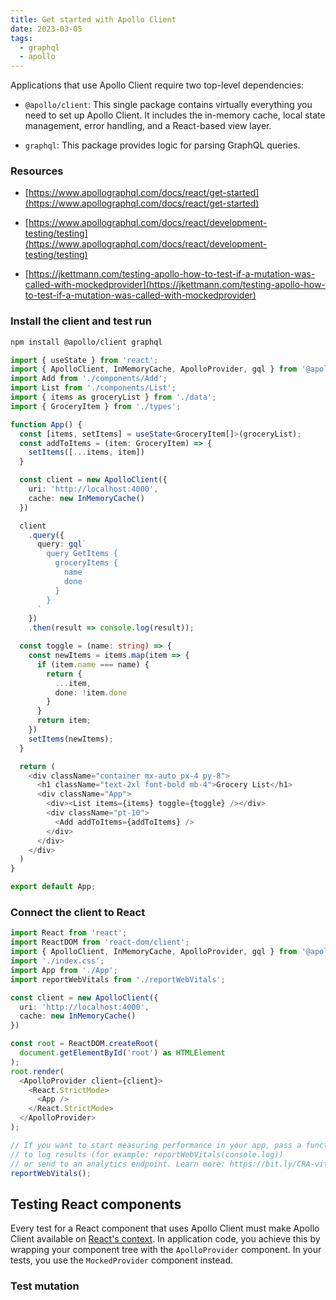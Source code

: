 ```yaml
---
title: Get started with Apollo Client
date: 2023-03-05
tags:
  - graphql
  - apollo
---
```


Applications that use Apollo Client require two top-level dependencies:

- `@apollo/client`: This single package contains virtually everything you need to set up Apollo Client. It includes the in-memory cache, local state management, error handling, and a React-based view layer.

- `graphql`: This package provides logic for parsing GraphQL queries.

### Resources

- [https://www.apollographql.com/docs/react/get-started](https://www.apollographql.com/docs/react/get-started)

- [https://www.apollographql.com/docs/react/development-testing/testing](https://www.apollographql.com/docs/react/development-testing/testing)

- [https://jkettmann.com/testing-apollo-how-to-test-if-a-mutation-was-called-with-mockedprovider](https://jkettmann.com/testing-apollo-how-to-test-if-a-mutation-was-called-with-mockedprovider)

### Install the client and test run

```bash
npm install @apollo/client graphql
```

```typescript
import { useState } from 'react';
import { ApolloClient, InMemoryCache, ApolloProvider, gql } from '@apollo/client'
import Add from './components/Add';
import List from './components/List';
import { items as groceryList } from './data';
import { GroceryItem } from './types';

function App() {
  const [items, setItems] = useState<GroceryItem[]>(groceryList);
  const addToItems = (item: GroceryItem) => {
    setItems([...items, item])
  }

  const client = new ApolloClient({
    uri: 'http://localhost:4000',
    cache: new InMemoryCache()
  })

  client
    .query({
      query: gql`
        query GetItems {
          groceryItems {
            name
            done
          }
        }
      `
    })
    .then(result => console.log(result));

  const toggle = (name: string) => {
    const newItems = items.map(item => {
      if (item.name === name) {
        return {
          ...item,
          done: !item.done
        }
      }
      return item;
    })
    setItems(newItems);
  }

  return (
    <div className="container mx-auto px-4 py-8">
      <h1 className="text-2xl font-bold mb-4">Grocery List</h1>
      <div className="App">
        <div><List items={items} toggle={toggle} /></div>
        <div className="pt-10">
          <Add addToItems={addToItems} />
        </div>
      </div>
    </div>
  )
}

export default App;
```

### Connect the client to React

```typescript
import React from 'react';
import ReactDOM from 'react-dom/client';
import { ApolloClient, InMemoryCache, ApolloProvider, gql } from '@apollo/client'
import './index.css';
import App from './App';
import reportWebVitals from './reportWebVitals';

const client = new ApolloClient({
  uri: 'http://localhost:4000',
  cache: new InMemoryCache()
})

const root = ReactDOM.createRoot(
  document.getElementById('root') as HTMLElement
);
root.render(
  <ApolloProvider client={client}>
    <React.StrictMode>
      <App />
    </React.StrictMode>
  </ApolloProvider>
);

// If you want to start measuring performance in your app, pass a function
// to log results (for example: reportWebVitals(console.log))
// or send to an analytics endpoint. Learn more: https://bit.ly/CRA-vitals
reportWebVitals();
```

## Testing React components

Every test for a React component that uses Apollo Client must make Apollo Client available on [React's context](https://reactjs.org/docs/context.html). In application code, you achieve this by wrapping your component tree with the `ApolloProvider` component. In your tests, you use the `MockedProvider` component instead.

### Test mutation

